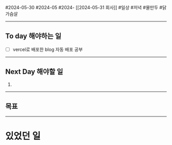 #2024-05-30 #2024-05 #2024- [[2024-05-31 회사]]
#일상 #저녁 #물만두 #닭가슴살

---
## To day 해야하는 일
- [ ] vercel로 배포한 blog 자동 배포 공부

---
## Next Day 해야할 일
1. 

---

## 목표 

---


# 있었던 일

